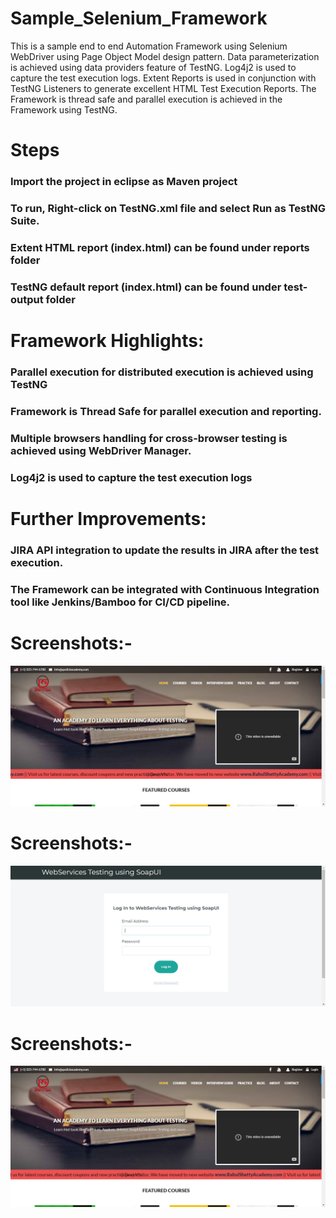 # Sample_Selenium_Framework
This is a sample end to end Automation Framework using Selenium WebDriver using Page Object Model design pattern. Data parameterization is achieved using data providers feature of TestNG. Log4j2 is used to capture the test execution logs. Extent Reports is used in conjunction with TestNG Listeners to generate excellent HTML Test Execution Reports. The Framework is thread safe and parallel execution is achieved in the Framework using TestNG. 

# Steps
### Import the project in eclipse as Maven project
### To run, Right-click on TestNG.xml file and select Run as TestNG Suite.
### Extent HTML report (index.html) can be found under reports folder
### TestNG default report (index.html) can be found under test-output folder
 
# Framework Highlights:
### Parallel execution for distributed execution is achieved using TestNG
### Framework is Thread Safe for parallel execution and reporting.
### Multiple browsers handling for cross-browser testing is achieved using WebDriver Manager.
### Log4j2 is used to capture the test execution logs

# Further Improvements:
### JIRA API integration to update the results in JIRA after the test execution.
### The Framework can be integrated with Continuous Integration tool like Jenkins/Bamboo for CI/CD pipeline.

# Screenshots:-
<img src=https://github.com/Nikunj-Thakur/Sample_Selenium_Framework/blob/main/reports/courseTitle.png>

# Screenshots:-
<img src=https://github.com/Nikunj-Thakur/Sample_Selenium_Framework/blob/main/reports/login.png>

# Screenshots:-
<img src=https://github.com/Nikunj-Thakur/Sample_Selenium_Framework/blob/main/reports/navBar.png>

